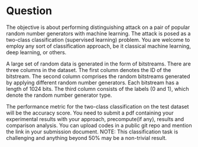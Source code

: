 # Question
The objective is about performing distinguishing attack on a pair of popular random number generators with machine learning. The attack is posed as a two-class classification (supervised learning) problem. You are welcome to employ any sort of classification approach, be it classical machine learning, deep learning, or others.

A large set of random data is generated in the form of bitstreams. There are three columns in the dataset. The first column denotes the ID of the bitstream. The second column comprises the random bitstreams generated by applying different random number generators. Each bitstream has a length of 1024 bits. The third column consists of the labels (0 and 1), which denote the random number generator type.

The performance metric for the two-class classification on the test dataset will be the accuracy score. You need to submit a pdf containing your experimental results with your approach, precompute(if any), results and comparison analysis. You can upload codes in a public git repo and mention the link in your submission document. 
NOTE: This classification task is challenging and anything beyond 50% may be a non-trivial result.
